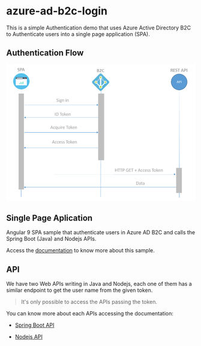 # azure-ad-b2c-login

This is a simple Authentication demo that uses Azure Active Directory B2C to Authenticate users into a single page application (SPA).

## Authentication Flow

<img src="./.github/assets/authentication-flow.png" alt="Authentication Flow" />

## Single Page Aplication

Angular 9 SPA sample that authenticate users in Azure AD B2C and calls the Spring Boot (Java) and Nodejs APIs.

Access the [documentation](./frontend/angular9/README.md) to know more about this sample.

## API

We have two Web APIs writing in Java and Nodejs, each one of them has a similar endpoint to get the user name from the given token.

> It's only possible to access the APIs passing the token.

You can know more about each APIs accessing the documentation:

- [Spring Boot API](./backend/java-spring-boot/README.md)

- [Nodejs API](./backend/nodejs-express/README.md)
